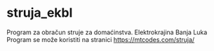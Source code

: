 # struja_ekbl
Program za obračun struje za domaćinstva. Elektrokrajina Banja Luka
Program se može koristiti na stranici https://mtcodes.com/struja/
